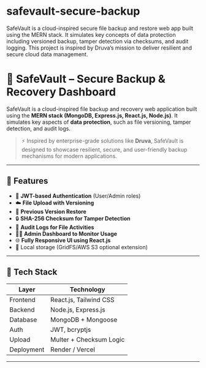 # safevault-secure-backup
SafeVault is a cloud-inspired secure file backup and restore web app built using the MERN stack. It simulates key concepts of data protection including versioned backup, tamper detection via checksums, and audit logging. This project is inspired by Druva’s mission to deliver resilient and secure cloud data management.
# 🔐 SafeVault – Secure Backup & Recovery Dashboard

SafeVault is a cloud-inspired file backup and recovery web application built using the **MERN stack (MongoDB, Express.js, React.js, Node.js)**. It simulates key aspects of **data protection**, such as file versioning, tamper detection, and audit logs.

> ⚡ Inspired by enterprise-grade solutions like **Druva**, SafeVault is designed to showcase resilient, secure, and user-friendly backup mechanisms for modern applications.

---

## 🚀 Features

- 🔐 **JWT-based Authentication** (User/Admin roles)
- ☁️ **File Upload with Versioning**
- 🧾 **Previous Version Restore**
- 🔒 **SHA-256 Checksum for Tamper Detection**
- 📜 **Audit Logs for File Activities**
- 🧑‍💻 **Admin Dashboard to Monitor Usage**
- 🌐 **Fully Responsive UI using React.js**
- 📂 Local storage (GridFS/AWS S3 optional extension)

---

## 🧰 Tech Stack

| Layer      | Technology            |
|------------|------------------------|
| Frontend   | React.js, Tailwind CSS |
| Backend    | Node.js, Express.js    |
| Database   | MongoDB + Mongoose     |
| Auth       | JWT, bcryptjs          |
| Upload     | Multer + Checksum Logic|
| Deployment | Render / Vercel        |

---

